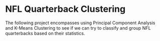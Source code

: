 # NFL Quarterback Clustering

The following project encompasses using Principal Component Analysis and K-Means Clustering to see if we can try to classify and group NFL quarterbacks based on their statistics.
